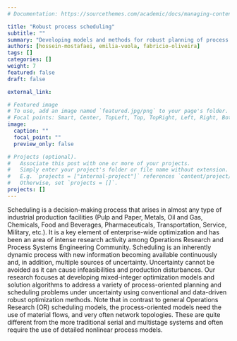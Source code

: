 ```yaml
---
# Documentation: https://sourcethemes.com/academic/docs/managing-content/

title: "Robust process scheduling"
subtitle: ""
summary: "Developing models and methods for robust planning of process systems"
authors: [hossein-mostafaei, emilia-vuola, fabricio-oliveira]
tags: []
categories: []
weight: 7
featured: false
draft: false

external_link: 

# Featured image
# To use, add an image named `featured.jpg/png` to your page's folder.
# Focal points: Smart, Center, TopLeft, Top, TopRight, Left, Right, BottomLeft, Bottom, BottomRight.
image:
  caption: ""
  focal_point: ""
  preview_only: false

# Projects (optional).
#   Associate this post with one or more of your projects.
#   Simply enter your project's folder or file name without extension.
#   E.g. `projects = ["internal-project"]` references `content/project/deep-learning/index.md`.
#   Otherwise, set `projects = []`.
projects: []
---
```


Scheduling is a decision-making process that arises in almost any type of industrial production facilities (Pulp and Paper, Metals, Oil and Gas, Chemicals, Food and Beverages, Pharmaceuticals, Transportation, Service, Military, etc.). It is a key element of enterprise-wide optimization and has been an area of intense research activity among Operations Research and Process Systems Engineering Community. Scheduling is an inherently dynamic process with new information becoming available continuously and, in addition, multiple sources of uncertainty. Uncertainty cannot be avoided as it can cause infeasibilities and production disturbances. Our research focuses at developing mixed-integer optimization models and solution algorithms to address a variety of process-oriented planning and scheduling problems under uncertainty using conventional and data-driven robust optimization methods. Note that in contrast to general Operations Research (OR) scheduling models, the process-oriented models need the use of material flows, and very often network topologies. These are quite different from the more traditional serial and multistage systems and often require the use of detailed nonlinear process models.
